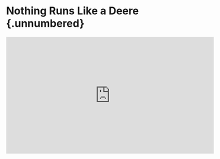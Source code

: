 # Nothing Runs Like a Deere {.unnumbered}

<iframe width="560" height="315" src="https://www.youtube.com/embed/iI2A8bQv2xA?si=uATiJrAQdc6FyLgm" title="YouTube video player" frameborder="0" allow="accelerometer; autoplay; clipboard-write; encrypted-media; gyroscope; picture-in-picture; web-share" referrerpolicy="strict-origin-when-cross-origin" allowfullscreen></iframe>